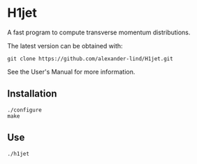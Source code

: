 # H1jet
A fast program to compute transverse momentum distributions. 

The latest version can be obtained with: 
```
git clone https://github.com/alexander-lind/H1jet.git
```

See the User's Manual for more information. 

## Installation 
```
./configure
make
```

## Use 
```
./h1jet 
```
